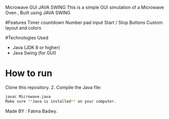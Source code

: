 Microwave GUI JAVA SWING 
This is a simple GUI simulation of a Microwave Oven , Built using JAVA SWING 

#Features 
Timer countdown 
Number pad input 
Start / Stop Buttons 
Custom layout and colors

#Technologies  Used 
- Java (JDK 8 or higher)
- Java Swing (for GUI)

# How to run 
Clone this repository.
2. Compile the Java file:
   ```bash
 javac Microwave.java
 Make sure **Java is installed** on your computer.
```


Made BY : Fatma Badwy.
